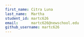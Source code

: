```yaml
---
first_name: Citra Luna
last_name:  Martha
student_id: martc626
email:      martc626@newschool.edu
github_username: martc626
---
```

